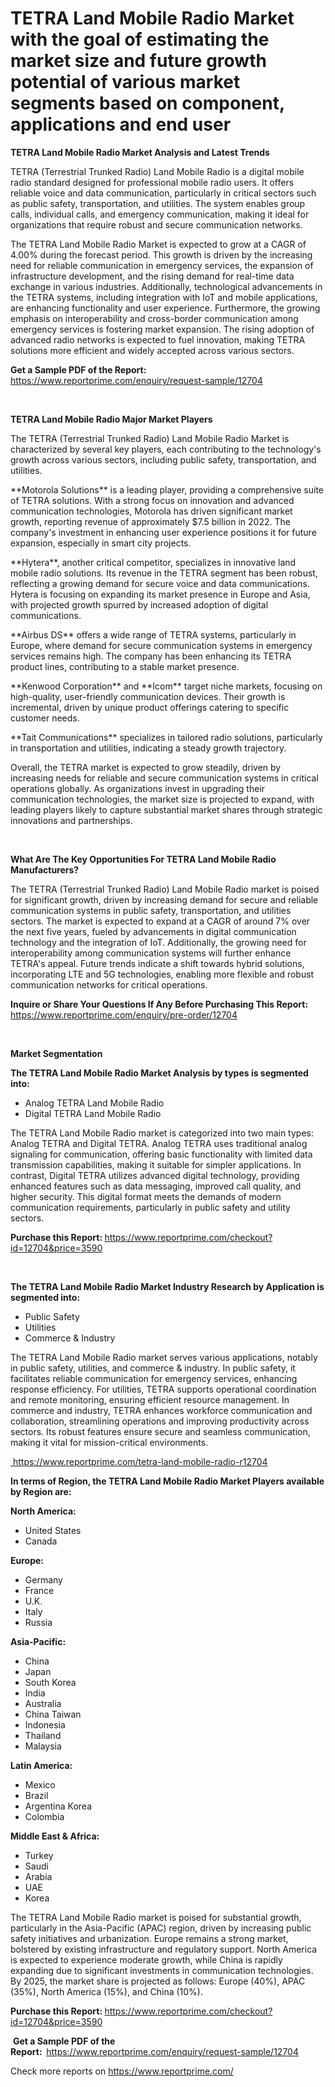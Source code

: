 <p><h1>TETRA Land Mobile Radio Market with the goal of estimating the market size and future growth potential of various market segments based on component, applications and end user</h1></p><p><strong>TETRA Land Mobile Radio Market Analysis and Latest Trends</strong></p>
<p><p>TETRA (Terrestrial Trunked Radio) Land Mobile Radio is a digital mobile radio standard designed for professional mobile radio users. It offers reliable voice and data communication, particularly in critical sectors such as public safety, transportation, and utilities. The system enables group calls, individual calls, and emergency communication, making it ideal for organizations that require robust and secure communication networks.</p><p>The TETRA Land Mobile Radio Market is expected to grow at a CAGR of 4.00% during the forecast period. This growth is driven by the increasing need for reliable communication in emergency services, the expansion of infrastructure development, and the rising demand for real-time data exchange in various industries. Additionally, technological advancements in the TETRA systems, including integration with IoT and mobile applications, are enhancing functionality and user experience. Furthermore, the growing emphasis on interoperability and cross-border communication among emergency services is fostering market expansion. The rising adoption of advanced radio networks is expected to fuel innovation, making TETRA solutions more efficient and widely accepted across various sectors.</p></p>
<p><strong>Get a Sample PDF of the Report:&nbsp;</strong> <a href="https://www.reportprime.com/enquiry/request-sample/12704?utm_campaign=2238&utm_medium=2&utm_source=Github&utm_content=ia&utm_term=24032025&utm_id=tetra-land-mobile-radio">https://www.reportprime.com/enquiry/request-sample/12704</a></p>
<p>&nbsp;</p>
<p><strong>TETRA Land Mobile Radio Major Market Players</strong></p>
<p><p>The TETRA (Terrestrial Trunked Radio) Land Mobile Radio Market is characterized by several key players, each contributing to the technology's growth across various sectors, including public safety, transportation, and utilities. </p><p>**Motorola Solutions** is a leading player, providing a comprehensive suite of TETRA solutions. With a strong focus on innovation and advanced communication technologies, Motorola has driven significant market growth, reporting revenue of approximately $7.5 billion in 2022. The company's investment in enhancing user experience positions it for future expansion, especially in smart city projects.</p><p>**Hytera**, another critical competitor, specializes in innovative land mobile radio solutions. Its revenue in the TETRA segment has been robust, reflecting a growing demand for secure voice and data communications. Hytera is focusing on expanding its market presence in Europe and Asia, with projected growth spurred by increased adoption of digital communications.</p><p>**Airbus DS** offers a wide range of TETRA systems, particularly in Europe, where demand for secure communication systems in emergency services remains high. The company has been enhancing its TETRA product lines, contributing to a stable market presence.</p><p>**Kenwood Corporation** and **Icom** target niche markets, focusing on high-quality, user-friendly communication devices. Their growth is incremental, driven by unique product offerings catering to specific customer needs.</p><p>**Tait Communications** specializes in tailored radio solutions, particularly in transportation and utilities, indicating a steady growth trajectory. </p><p>Overall, the TETRA market is expected to grow steadily, driven by increasing needs for reliable and secure communication systems in critical operations globally. As organizations invest in upgrading their communication technologies, the market size is projected to expand, with leading players likely to capture substantial market shares through strategic innovations and partnerships.</p></p>
<p>&nbsp;</p>
<p><strong>What Are The Key Opportunities For TETRA Land Mobile Radio Manufacturers?</strong></p>
<p><p>The TETRA (Terrestrial Trunked Radio) Land Mobile Radio market is poised for significant growth, driven by increasing demand for secure and reliable communication systems in public safety, transportation, and utilities sectors. The market is expected to expand at a CAGR of around 7% over the next five years, fueled by advancements in digital communication technology and the integration of IoT. Additionally, the growing need for interoperability among communication systems will further enhance TETRA's appeal. Future trends indicate a shift towards hybrid solutions, incorporating LTE and 5G technologies, enabling more flexible and robust communication networks for critical operations.</p></p>
<p><strong>Inquire or Share Your Questions If Any Before Purchasing This Report:</strong> <a href="https://www.reportprime.com/enquiry/pre-order/12704?utm_campaign=2238&utm_medium=2&utm_source=Github&utm_content=ia&utm_term=24032025&utm_id=tetra-land-mobile-radio">https://www.reportprime.com/enquiry/pre-order/12704</a></p>
<p>&nbsp;</p>
<p><strong>Market Segmentation</strong></p>
<p><strong>The TETRA Land Mobile Radio Market Analysis by types is segmented into:</strong></p>
<p><ul><li>Analog TETRA Land Mobile Radio</li><li>Digital TETRA Land Mobile Radio</li></ul></p>
<p><p>The TETRA Land Mobile Radio market is categorized into two main types: Analog TETRA and Digital TETRA. Analog TETRA uses traditional analog signaling for communication, offering basic functionality with limited data transmission capabilities, making it suitable for simpler applications. In contrast, Digital TETRA utilizes advanced digital technology, providing enhanced features such as data messaging, improved call quality, and higher security. This digital format meets the demands of modern communication requirements, particularly in public safety and utility sectors.</p></p>
<p><strong>Purchase this Report:&nbsp;</strong><a href="https://www.reportprime.com/checkout?id=12704&price=3590&utm_campaign=2238&utm_medium=2&utm_source=Github&utm_content=ia&utm_term=24032025&utm_id=tetra-land-mobile-radio">https://www.reportprime.com/checkout?id=12704&price=3590</a></p>
<p>&nbsp;</p>
<p><strong>The TETRA Land Mobile Radio Market Industry Research by Application is segmented into:</strong></p>
<p><ul><li>Public Safety</li><li>Utilities</li><li>Commerce & Industry</li></ul></p>
<p><p>The TETRA Land Mobile Radio market serves various applications, notably in public safety, utilities, and commerce & industry. In public safety, it facilitates reliable communication for emergency services, enhancing response efficiency. For utilities, TETRA supports operational coordination and remote monitoring, ensuring efficient resource management. In commerce and industry, TETRA enhances workforce communication and collaboration, streamlining operations and improving productivity across sectors. Its robust features ensure secure and seamless communication, making it vital for mission-critical environments.</p></p>
<p><a href="https://www.reportprime.com/tetra-land-mobile-radio-r12704?utm_campaign=2238&utm_medium=2&utm_source=Github&utm_content=ia&utm_term=24032025&utm_id=tetra-land-mobile-radio">&nbsp;https://www.reportprime.com/tetra-land-mobile-radio-r12704</a></p>
<p><strong>In terms of Region, the TETRA Land Mobile Radio Market Players available by Region are:</strong></p>
<p>
    <p> <strong> North America: </strong>
        <ul>
            <li>United States</li>
            <li>Canada</li>
        </ul>
        </p> 
    <p> <strong> Europe: </strong>
        <ul>
            <li>Germany</li>
            <li>France</li>
            <li>U.K.</li>
            <li>Italy</li>
            <li>Russia</li>
        </ul>
        </p> 
    <p> <strong> Asia-Pacific: </strong>
        <ul>
            <li>China</li>
            <li>Japan</li>
            <li>South Korea</li>
            <li>India</li>
            <li>Australia</li>
            <li>China Taiwan</li>
            <li>Indonesia</li>
            <li>Thailand</li>
            <li>Malaysia</li>
        </ul>
        </p> 
    <p> <strong> Latin America: </strong>
        <ul>
            <li>Mexico</li>
            <li>Brazil</li>
            <li>Argentina Korea</li>
            <li>Colombia</li>
        </ul>
        </p> 
    <p> <strong> Middle East & Africa: </strong>
        <ul>
            <li>Turkey</li>
            <li>Saudi</li>
            <li>Arabia</li>
            <li>UAE</li>
            <li>Korea</li>
        </ul>
    </p>
    </p>
<p><p>The TETRA Land Mobile Radio market is poised for substantial growth, particularly in the Asia-Pacific (APAC) region, driven by increasing public safety initiatives and urbanization. Europe remains a strong market, bolstered by existing infrastructure and regulatory support. North America is expected to experience moderate growth, while China is rapidly expanding due to significant investments in communication technologies. By 2025, the market share is projected as follows: Europe (40%), APAC (35%), North America (15%), and China (10%).</p></p>
<p><strong>Purchase this Report: </strong><a href="https://www.reportprime.com/checkout?id=12704&price=3590&utm_campaign=2238&utm_medium=2&utm_source=Github&utm_content=ia&utm_term=24032025&utm_id=tetra-land-mobile-radio">https://www.reportprime.com/checkout?id=12704&price=3590</a></p>
<p>&nbsp;<strong>Get a Sample PDF of the Report:&nbsp;&nbsp;</strong><a href="https://www.reportprime.com/enquiry/request-sample/12704?utm_campaign=2238&utm_medium=2&utm_source=Github&utm_content=ia&utm_term=24032025&utm_id=tetra-land-mobile-radio">https://www.reportprime.com/enquiry/request-sample/12704</a></p>
<p><strong></strong></p>
<p>Check more reports on <a href="https://www.reportprime.com/?utm_campaign=2238&utm_medium=2&utm_source=Github&utm_content=ia&utm_term=24032025&utm_id=tetra-land-mobile-radio">https://www.reportprime.com/</a></p>